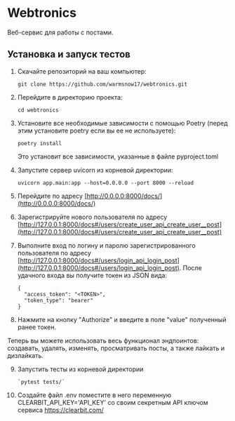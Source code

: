 # Webtronics

Веб-сервис для работы с постами.

## Установка и запуск тестов

1. Скачайте репозиторий на ваш компьютер:
    ```
    git clone https://github.com/warmsnow17/webtronics.git
    ```

2. Перейдите в директорию проекта:
    ```
    cd webtronics
    ```

3. Установите все необходимые зависимости с помощью Poetry (перед этим установите poetry если вы ее не используете):
    ```
    poetry install
    ```
    Это установит все зависимости, указанные в файле pyproject.toml
4. Запустите сервер uvicorn из корневой директории:
    ```
    uvicorn app.main:app --host=0.0.0.0 --port 8000 --reload
    ```

5. Перейдите по адресу [http://0.0.0.0:8000/docs/](http://0.0.0.0:8000/docs/)

6. Зарегистрируйте нового пользователя по адресу [http://127.0.0.1:8000/docs#/users/create_user_api_create_user__post](http://127.0.0.1:8000/docs#/users/create_user_api_create_user__post)

7. Выполните вход по логину и паролю зарегистрированного пользователя по адресу [http://127.0.0.1:8000/docs#/users/login_api_login_post](http://127.0.0.1:8000/docs#/users/login_api_login_post). После удачного входа вы получите токен из JSON вида:
    ```
    {
      "access_token": "<TOKEN>",
      "token_type": "bearer"
    }
    ```

8. Нажмите на кнопку "Authorize" и введите в поле "value" полученный ранее токен.

Теперь вы можете использовать весь функционал эндпоинтов: создавать, удалять, изменять, просматривать посты, а также лайкать и дизлайкать.

9. Запустить тесты из корневой директории
     ```
    `pytest tests/`
     ```
10. Создайте файл .env поместите в него переменную CLEARBIT_API_KEY='API_KEY' со своим секретным API ключом сервиса https://clearbit.com/
